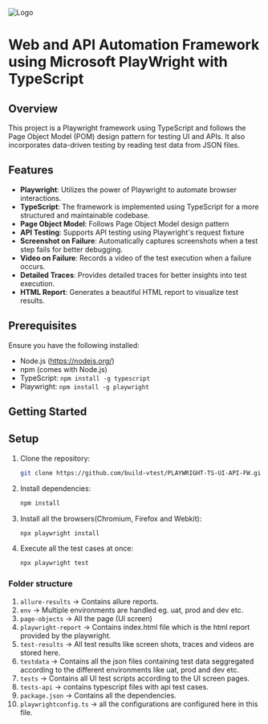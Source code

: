 ![Logo](https://www.vtestcorp.com/secure/wp-content/uploads/2020/08/160-x-600-01.jpg)
# Web and API Automation Framework using Microsoft PlayWright with TypeScript

## Overview

This project is a Playwright framework using TypeScript and follows the Page Object Model (POM) design pattern for testing UI and APIs. It also incorporates data-driven testing by reading test data from JSON files.

## Features

- **Playwright**: Utilizes the power of Playwright to automate browser interactions.
- **TypeScript**: The framework is implemented using TypeScript for a more structured and maintainable codebase.
- **Page Object Model**: Follows Page Object Model design pattern
- **API Testing**: Supports API testing using Playwright's request fixture
- **Screenshot on Failure**: Automatically captures screenshots when a test step fails for better debugging.
- **Video on Failure**: Records a video of the test execution when a failure occurs.
- **Detailed Traces**: Provides detailed traces for better insights into test execution.
- **HTML Report**: Generates a beautiful HTML report to visualize test results.

## Prerequisites

Ensure you have the following installed:

- Node.js (https://nodejs.org/)
- npm (comes with Node.js)
- TypeScript: `npm install -g typescript`
- Playwright: `npm install -g playwright`


## Getting Started

## Setup

1. Clone the repository:

   ```bash
   git clone https://github.com/build-vtest/PLAYWRIGHT-TS-UI-API-FW.git

2. Install dependencies:
   ```bash
   npm install

3. Install all the browsers(Chromium, Firefox and Webkit):
   ```bash
   npx playwright install

4. Execute all the test cases at once:
   ```bash
   npx playwright test

### Folder structure
1. `allure-results` -> Contains allure reports.
2. `env` -> Multiple environments are handled eg. uat, prod and dev etc.
3. `page-objects` -> All the page (UI screen)
4. `playwright-report` -> Contains index.html file which is the html report provided by the playwright.
5. `test-results` -> All test results like screen shots, traces and videos are stored here.
6. `testdata` -> Contains all the json files containing test data seggregated according to the different environments like uat, prod and dev etc.
7. `tests` -> Contains all UI test scripts according to the UI screen pages.
8. `tests-api` -> contains typescript files with api test cases.
9. `package.json` -> Contains all the dependencies.
10. `playwrightconfig.ts` -> all the configurations are configured here in this file.
